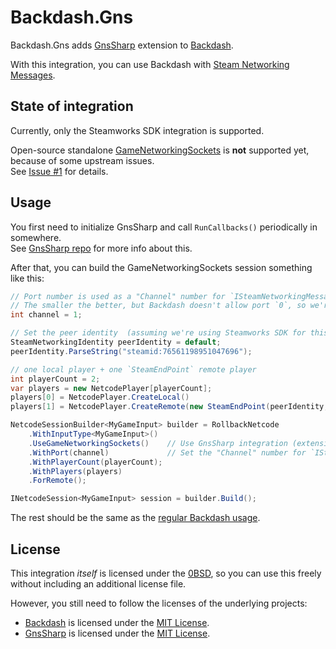 # Backdash.Gns

Backdash.Gns adds [GnsSharp](https://github.com/nalchi-net/GnsSharp) extension to [Backdash](https://github.com/lucasteles/Backdash).

With this integration, you can use Backdash with [Steam Networking Messages](https://partner.steamgames.com/doc/api/ISteamNetworkingMessages).

## State of integration

Currently, only the Steamworks SDK integration is supported.

Open-source standalone [GameNetworkingSockets](https://github.com/ValveSoftware/GameNetworkingSockets) is **not** supported yet, because of some upstream issues.\
See [Issue #1](https://github.com/nalchi-net/Backdash.Gns/issues/1) for details.

## Usage

You first need to initialize GnsSharp and call `RunCallbacks()` periodically in somewhere.\
See [GnsSharp repo](https://github.com/nalchi-net/GnsSharp) for more info about this.

After that, you can build the GameNetworkingSockets session something like this:
```cs
// Port number is used as a "Channel" number for `ISteamNetworkingMessages`.
// The smaller the better, but Backdash doesn't allow port `0`, so we're using `1` here.
int channel = 1;

// Set the peer identity  (assuming we're using Steamworks SDK for this example)
SteamNetworkingIdentity peerIdentity = default;
peerIdentity.ParseString("steamid:76561198951047696");

// one local player + one `SteamEndPoint` remote player
int playerCount = 2;
var players = new NetcodePlayer[playerCount];
players[0] = NetcodePlayer.CreateLocal()
players[1] = NetcodePlayer.CreateRemote(new SteamEndPoint(peerIdentity, channel));

NetcodeSessionBuilder<MyGameInput> builder = RollbackNetcode
    .WithInputType<MyGameInput>()
    .UseGameNetworkingSockets()    // Use GnsSharp integration (extension method)
    .WithPort(channel)             // Set the "Channel" number for `ISteamNetworkingMessages`
    .WithPlayerCount(playerCount);
    .WithPlayers(players)
    .ForRemote();

INetcodeSession<MyGameInput> session = builder.Build();
```

The rest should be the same as the [regular Backdash usage](https://lucasteles.github.io/Backdash/docs/developer_guide.html).

## License

This integration *itself* is licensed under the [0BSD](LICENSE), so you can use this freely without including an additional license file.

However, you still need to follow the licenses of the underlying projects:
* [Backdash](https://github.com/lucasteles/Backdash) is licensed under the [MIT License](https://github.com/lucasteles/Backdash/blob/master/LICENCE.md).
* [GnsSharp](https://github.com/nalchi-net/GnsSharp) is licensed under the [MIT License](https://github.com/nalchi-net/GnsSharp/blob/main/LICENSE).
